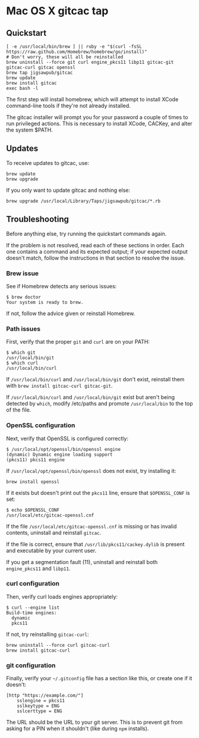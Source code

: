 Mac OS X gitcac tap
===================

Quickstart
----------

    [ -e /usr/local/bin/brew ] || ruby -e "$(curl -fsSL https://raw.github.com/Homebrew/homebrew/go/install)"
    # Don't worry, these will all be reinstalled
    brew uninstall --force git curl engine_pkcs11 libp11 gitcac-git gitcac-curl gitcac openssl
    brew tap jigsawpub/gitcac
    brew update
    brew install gitcac
    exec bash -l

The first step will install homebrew, which will attempt to install XCode
command-line tools if they're not already installed.

The gitcac installer will prompt you for your password a couple of times to run
privileged actions. This is necessary to install XCode, CACKey, and alter the
system $PATH.

Updates
-------

To receive updates to gitcac, use:

    brew update
    brew upgrade

If you only want to update gitcac and nothing else:

    brew upgrade /usr/local/Library/Taps/jigsawpub/gitcac/*.rb

Troubleshooting
---------------

Before anything else, try running the quickstart commands again.

If the problem is not resolved, read each of these sections in order. Each one
contains a command and its expected output; if your expected output doesn't
match, follow the instructions in that section to resolve the issue.

### Brew issue

See if Homebrew detects any serious issues:

    $ brew doctor
    Your system is ready to brew.

If not, follow the advice given or reinstall Homebrew.

### Path issues

First, verify that the proper `git` and `curl` are on your PATH:

    $ which git
    /usr/local/bin/git
    $ which curl
    /usr/local/bin/curl

If `/usr/local/bin/curl` and `/usr/local/bin/git` don't exist, reinstall them
with `brew install gitcac-curl gitcac-git`.

If `/usr/local/bin/curl` and `/usr/local/bin/git` exist but aren't being
detected by `which`, modify /etc/paths and promote `/usr/local/bin` to the top
of the file.

### OpenSSL configuration

Next, verify that OpenSSL is configured correctly:

    $ /usr/local/opt/openssl/bin/openssl engine
    (dynamic) Dynamic engine loading support
    (pkcs11) pkcs11 engine

If `/usr/local/opt/openssl/bin/openssl` does not exist, try installing it:

    brew install openssl

If it exists but doesn't print out the `pkcs11` line, ensure that
`$OPENSSL_CONF` is set:

    $ echo $OPENSSL_CONF
    /usr/local/etc/gitcac-openssl.cnf

If the file `/usr/local/etc/gitcac-openssl.cnf` is missing or has invalid
contents, uninstall and reinstall `gitcac`.

If the file is correct, ensure that `/usr/lib/pkcs11/cackey.dylib` is present
and executable by your current user.

If you get a segmentation fault (11), uninstall and reinstall both
`engine_pkcs11` and `libp11`.

### curl configuration

Then, verify curl loads engines appropriately:

    $ curl --engine list
    Build-time engines:
      dynamic
      pkcs11

If not, try reinstalling `gitcac-curl`:

    brew uninstall --force curl gitcac-curl
    brew install gitcac-curl

### git configuration

Finally, verify your `~/.gitconfig` file has a section like this, or create one
if it doesn't:

    [http "https://example.com/"]
        sslengine = pkcs11
        sslkeytype = ENG
        sslcerttype = ENG

The URL should be the URL to your git server. This is to prevent git from
asking for a PIN when it shouldn't (like during `npm` installs).
